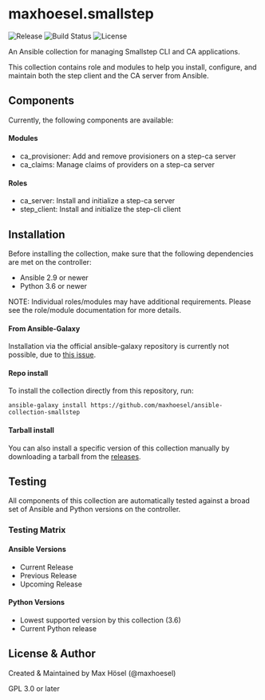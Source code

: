 # maxhoesel.smallstep

![Release](https://img.shields.io/github/v/release/maxhoesel/ansible-collection-smallstep)
![Build Status](https://img.shields.io/github/workflow/status/maxhoesel/ansible-collection-smallstep/CI/devel)
![License](https://img.shields.io/github/license/maxhoesel/ansible-collection-smallstep)

An Ansible collection for managing Smallstep CLI and CA applications.

This collection contains role and modules to help you install, configure, and maintain both the step client and the CA server from Ansible.

## Components

Currently, the following components are available:

#### Modules

- ca_provisioner: Add and remove provisioners on a step-ca server
- ca_claims: Manage claims of providers on a step-ca server

#### Roles

- ca_server: Install and initialize a step-ca server
- step_client: Install and initialize the step-cli client

## Installation

Before installing the collection, make sure that the following dependencies are met on the controller:

- Ansible 2.9 or newer
- Python 3.6 or newer

NOTE: Individual roles/modules may have additional requirements. Please see the role/module documentation for more details.

#### From Ansible-Galaxy

Installation via the official ansible-galaxy repository is currently not possible, due to [this issue](https://github.com/ansible/galaxy/issues/2519).

#### Repo install

To install the collection directly from this repository, run:

```ansible-galaxy install https://github.com/maxhoesel/ansible-collection-smallstep```

#### Tarball install

You can also install a specific version of this collection manually by downloading a tarball from the [releases](https://github.com/maxhoesel/ansible-collection-smallstep/releases).

## Testing

All components of this collection are automatically tested against a broad set of Ansible and Python versions on the controller.

### Testing Matrix

#### Ansible Versions

- Current Release
- Previous Release
- Upcoming Release

#### Python Versions

- Lowest supported version by this collection (3.6)
- Current Python release

## License & Author

Created & Maintained by Max Hösel (@maxhoesel)

GPL 3.0 or later

